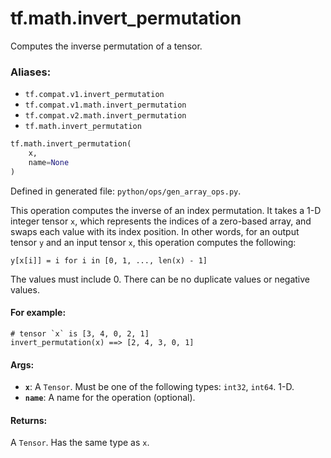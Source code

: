 <div itemscope itemtype="http://developers.google.com/ReferenceObject">
<meta itemprop="name" content="tf.math.invert_permutation" />
<meta itemprop="path" content="Stable" />
</div>

# tf.math.invert_permutation

Computes the inverse permutation of a tensor.

### Aliases:

* `tf.compat.v1.invert_permutation`
* `tf.compat.v1.math.invert_permutation`
* `tf.compat.v2.math.invert_permutation`
* `tf.math.invert_permutation`

``` python
tf.math.invert_permutation(
    x,
    name=None
)
```



Defined in generated file: `python/ops/gen_array_ops.py`.

<!-- Placeholder for "Used in" -->

This operation computes the inverse of an index permutation. It takes a 1-D
integer tensor `x`, which represents the indices of a zero-based array, and
swaps each value with its index position. In other words, for an output tensor
`y` and an input tensor `x`, this operation computes the following:

`y[x[i]] = i for i in [0, 1, ..., len(x) - 1]`

The values must include 0. There can be no duplicate values or negative values.

#### For example:



```
# tensor `x` is [3, 4, 0, 2, 1]
invert_permutation(x) ==> [2, 4, 3, 0, 1]
```

#### Args:


* <b>`x`</b>: A `Tensor`. Must be one of the following types: `int32`, `int64`. 1-D.
* <b>`name`</b>: A name for the operation (optional).


#### Returns:

A `Tensor`. Has the same type as `x`.
